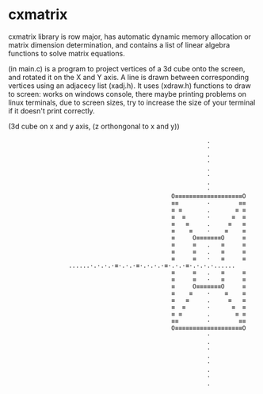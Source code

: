 # cxmatrix
cxmatrix library is row major,
has automatic dynamic memory allocation or matrix dimension determination,
and contains a list of linear algebra functions to solve matrix equations.

(in main.c) is a program to project vertices of a 3d cube onto the screen, and rotated it on the X and Y axis. A line is drawn between corresponding vertices using an adjacecy list (xadj.h). It uses (xdraw.h) functions to draw to screen: works on windows console, there maybe printing problems on linux terminals, due to screen sizes, try to increase the size of your terminal if it doesn't print correctly.

(3d cube on x and y axis, (z orthongonal to x and y))


                                                            .
                                                            ·
                                                            .
                                                            ·
                                                            .
                                                            ·
                                                            .
                                                            ·
                                                  O≡≡≡≡≡≡≡≡≡≡≡≡≡≡≡≡≡≡≡O
                                                  ≡≡        ·        ≡≡
                                                  ≡ ≡       .       ≡ ≡
                                                  ≡  ≡      ·      ≡  ≡
                                                  ≡   ≡     .     ≡   ≡
                                                  ≡    ≡    ·    ≡    ≡
                                                  ≡     O≡≡≡≡≡≡≡O     ≡
                                                  ≡     ≡   .   ≡     ≡
                                                  ≡     ≡   .   ≡     ≡
                                                  ≡     ≡   ·   ≡     ≡
					 ......·.·.·.·≡·.·.·≡·.·.·.·≡·.·.·≡·.·.·.·......
                                                  ≡     ≡   .   ≡     ≡
                                                  ≡     ≡   ·   ≡     ≡
                                                  ≡     O≡≡≡≡≡≡≡O     ≡
                                                  ≡    ≡    ·    ≡    ≡
                                                  ≡   ≡     .     ≡   ≡
                                                  ≡  ≡      ·      ≡  ≡
                                                  ≡ ≡       .       ≡ ≡
                                                  ≡≡        ·        ≡≡
                                                  O≡≡≡≡≡≡≡≡≡≡≡≡≡≡≡≡≡≡≡O
                                                            ·
                                                            .
                                                            ·
                                                            .
                                                            ·
                                                            .
                                                            ·
                                                            .
